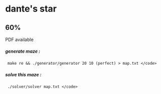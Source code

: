 # dante's star
## 60%
PDF available
##### generate maze :
     make re && ./generator/generator 20 10 (perfect) > map.txt </code>
##### solve this maze :
     ./solver/solver map.txt </code>
